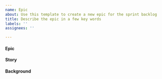 ```yaml
---
name: Epic
about: Use this template to create a new epic for the sprint backlog
title: Describe the epic in a few key words
labels: ''
assignees: ''

---
```


#### Epic
<!--  
This is the template to create an epic. An epic contains a user story as description and a background. Epics are broken down in user-stories (when possible or when there are some sub-tasks or when the implementation is not clear yet) or tasks (when there are no sub-tasks, and implementation is clear).
-->

#### Story
<!--  
Your user story should be in the form:  As a <user> I want <feature> such that <benefit of feature/product increment>`
A user can be anybody who interacts with the Swarm code (node operator/app developer/client developer).
-->

#### Background
<!--  
Mention here the reason of the user story, any technical details, link to meeting notes, architecture diagrams, etc. 
-->
